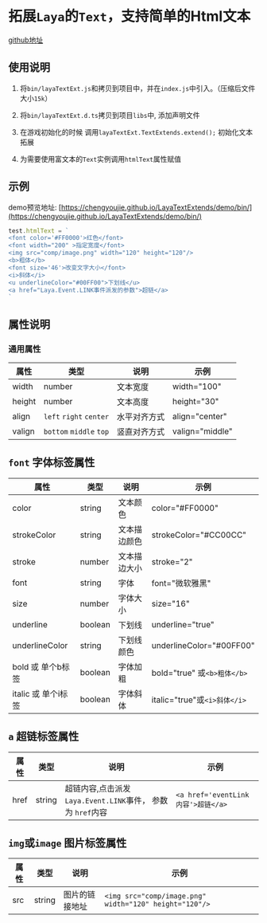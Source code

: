 # 拓展`Laya`的`Text`，支持简单的Html文本

[github地址](https://github.com/chengyoujie/LayaTextExtends)



## 使用说明

1. 将`bin/layaTextExt.js`和拷贝到项目中，并在`index.js`中引入。（压缩后文件大小`15k`）

2. 将`bin/layaTextExt.d.ts`拷贝到项目`libs`中, 添加声明文件

3. 在游戏初始化的时候 调用`layaTextExt.TextExtends.extend();` 初始化文本拓展

4. 为需要使用富文本的`Text`实例调用`htmlText`属性赋值

## 示例

demo预览地址: [https://chengyoujie.github.io/LayaTextExtends/demo/bin/](https://chengyoujie.github.io/LayaTextExtends/demo/bin/)



``` javascript
test.htmlText = `
<font color='#FF0000'>红色</font>         
<font width="200" >指定宽度</font>
<img src="comp/image.png" width="120" height="120"/>
<b>粗体</b>
<font size='46'>改变文字大小</font>
<i>斜体</i>
<u underlineColor="#00FF00">下划线</u>
<a href="Laya.Event.LINK事件派发的参数">超链</a>
`
```

## 属性说明

### 通用属性

| 属性   | 类型                    | 说明         | 示例 |
| ------ | ----------------------- | ------------ | ---- |
| width  |        number                 | 文本宽度     | width="100" |
| height |        number              | 文本高度     | height="30" |
| align  | `left` `right` `center`   | 水平对齐方式 | align="center" |
| valign | `bottom`  `middle`  `top` | 竖直对齐方式 | valign="middle" |

## `font` 字体标签属性

| 属性   | 类型                    | 说明         | 示例 |
| ---- | ---- | ---- | ---- |
|  color    |   string   |  文本颜色    | color="#FF0000" |
|  strokeColor    |  string    |  文本描边颜色    | strokeColor="#CC00CC" |
|    stroke  |   number   |   文本描边大小   | stroke="2" |
|  font    | string     |   字体   | font="微软雅黑" |
|    size  | number     |  字体大小    | size="16" |
|    underline  |   boolean   |   下划线   | underline="true" |
|    underlineColor  |   string   |    下划线颜色  | underlineColor="#00FF00" |
|    bold 或 单个b标签 |    boolean  |    字体加粗  | bold="true" 或`<b>粗体</b>` |
| italic 或 单个i标签    |   boolean   |   字体斜体   | italic="true"或`<i>斜体</i>` |

## `a` 超链标签属性

| 属性   | 类型                    | 说明         | 示例 |
| ---- | ---- | ---- | ---- |
|  href    |   string   | 超链内容,点击派发`Laya.Event.LINK`事件， 参数为 `href`内容 | `<a href='eventLink内容'>超链</a>` |

## `img`或`image` 图片标签属性

| 属性   | 类型                    | 说明         | 示例 |
| ---- | ---- | ---- | ---- |
|  src    |   string   |  图片的链接地址   | `<img src="comp/image.png" width="120" height="120"/>` |